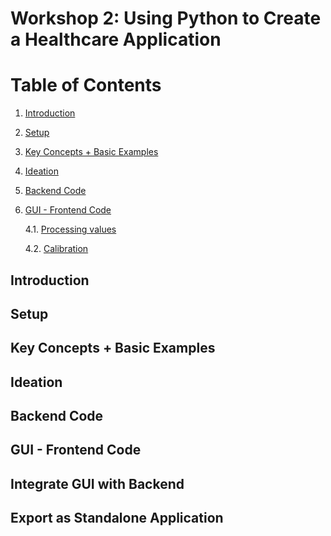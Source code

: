 # Workshop 2: Using Python to Create a Healthcare Application


# Table of Contents
1. [Introduction](#Introduction)
2. [Setup](#Setup)
3. [Key Concepts + Basic Examples](#Key-Concepts-+-Basic-Examples)
4. [Ideation](#Ideation)
5. [Backend Code](#Backend-Code)
6. [GUI - Frontend Code](#GUI---Frontend-Code)
    
    4.1. [Processing values](#Processing-values)
    
    4.2. [Calibration](#Calibration)

## Introduction

## Setup

## Key Concepts + Basic Examples

## Ideation

## Backend Code

## GUI - Frontend Code

## Integrate GUI with Backend

## Export as Standalone Application
